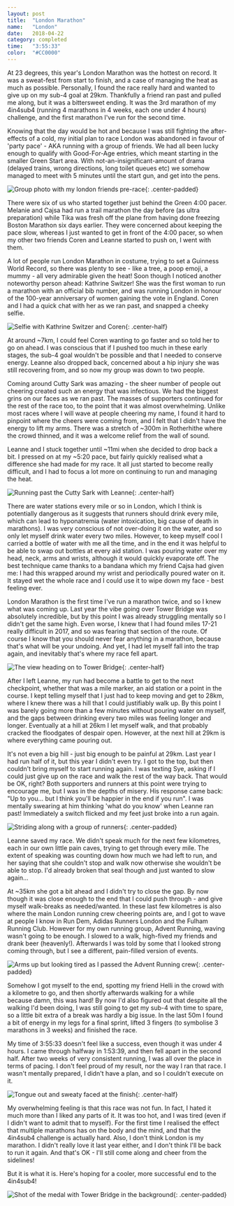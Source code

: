 ```yaml
---
layout: post
title:  "London Marathon"
name:   "London"
date:   2018-04-22
category: completed
time:   "3:55:33"
color:  "#CC0000"
---
```


At 23 degrees, this year's London Marathon was the hottest on record. It was a sweat-fest from start to finish, and a case of managing the heat as much as possible. Personally, I found the race really hard and wanted to give up on my sub-4 goal at 29km. Thankfully a friend ran past and pulled me along, but it was a bittersweet ending. It was the 3rd marathon of my 4in4sub4 (running 4 marathons in 4 weeks, each one under 4 hours) challenge, and the first marathon I've run for the second time.

Knowing that the day would be hot and because I was still fighting the after-effects of a cold, my initial plan to race London was abandoned in favour of 'party pace' - AKA running with a group of friends. We had all been lucky enough to qualify with Good-For-Age entries, which meant starting in the smaller Green Start area. With not-an-insignificant-amount of drama (delayed trains, wrong directions, long toilet queues etc) we somehow managed to meet with 5 minutes until the start gun, and get into the pens.

![Group photo with my london friends pre-race](images/london-crew.jpg){: .center-padded}

There were six of us who started together just behind the Green 4:00 pacer. Melanie and Cajsa had run a trail marathon the day before (as ultra preparation) while Tika was fresh off the plane from having done freezing Boston Marathon six days earlier. They were concerned about keeping the pace slow, whereas I just wanted to get in front of the 4:00 pacer, so when my other two friends Coren and Leanne started to push on, I went with them.

A lot of people run London Marathon in costume, trying to set a Guinness World Record, so there was plenty to see - like a tree, a poop emoji, a mummy - all very admirable given the heat! Soon though I noticed another noteworthy person ahead: Kathrine Switzer! She was the first woman to run a marathon with an official bib number, and was running London in honour of the 100-year anniversary of women gaining the vote in England. Coren and I had a quick chat with her as we ran past, and snapped a cheeky selfie.

![Selfie with Kathrine Switzer and Coren](images/london-kathrine-switzer.jpg){: .center-half}

At around ~7km, I could feel Coren wanting to go faster and so told her to go on ahead. I was conscious that if I pushed too much in these early stages, the sub-4 goal wouldn't be possible and that I needed to conserve energy. Leanne also dropped back, concerned about a hip injury she was still recovering from, and so now my group was down to two people.

Coming around Cutty Sark was amazing - the sheer number of people out cheering created such an energy that was infectious. We had the biggest grins on our faces as we ran past. The masses of supporters continued for the rest of the race too, to the point that it was almost overwhelming. Unlike most races where I will wave at people cheering my name, I found it hard to pinpoint where the cheers were coming from, and I felt that I didn't have the energy to lift my arms. There was a stretch of ~300m in Rotherhithe where the crowd thinned, and it was a welcome relief from the wall of sound.

Leanne and I stuck together until ~11mi when she decided to drop back a bit. I pressed on at my ~5:20 pace, but fairly quickly realised what a difference she had made for my race. It all just started to become really difficult, and I had to focus a lot more on continuing to run and managing the heat.

![Running past the Cutty Sark with Leanne](images/london-leanne.jpg){: .center-half}

There are water stations every mile or so in London, which I think is potentially dangerous as it suggests that runners should drink every mile, which can lead to hyponatremia (water intoxication, big cause of death in marathons). I was very conscious of not over-doing it on the water, and so only let myself drink water every two miles. However, to keep myself cool I carried a bottle of water with me all the time, and in the end it was helpful to be able to swap out bottles at every aid station. I was pouring water over my head, neck, arms and wrists, although it would quickly evaporate off. The best technique came thanks to a bandana which my friend Cajsa had given me: I had this wrapped around my wrist and periodically poured water on it. It stayed wet the whole race and I could use it to wipe down my face - best feeling ever.

London Marathon is the first time I've run a marathon twice, and so I knew what was coming up. Last year the vibe going over Tower Bridge was absolutely incredible, but by this point I was already struggling mentally so I didn't get the same high. Even worse, I knew that I had found miles 17-21 really difficult in 2017, and so was fearing that section of the route. Of course I know that you should never fear anything in a marathon, because that's what will be your undoing. And yet, I had let myself fall into the trap again, and inevitably that's where my race fell apart.

![The view heading on to Tower Bridge](images/london-tower-bridge.jpg){: .center-half}

After I left Leanne, my run had become a battle to get to the next checkpoint, whether that was a mile marker, an aid station or a point in the course. I kept telling myself that I just had to keep moving and get to 28km, where I knew there was a hill that I could justifiably walk up. By this point I was barely going more than a few minutes without pouring water on myself, and the gaps between drinking every two miles was feeling longer and longer. Eventually at a hill at 26km I let myself walk, and that probably cracked the floodgates of despair open. However, at the next hill at 29km is where everything came pouring out.

It's not even a big hill - just big enough to be painful at 29km. Last year I had run half of it, but this year I didn't even try. I got to the top, but then couldn't bring myself to start running again. I was texting Sye, asking if I could just give up on the race and walk the rest of the way back. That would be OK, right? Both supporters and runners at this point were trying to encourage me, but I was in the depths of misery. His response came back: "Up to you... but I think you'll be happier in the end if you run". I was mentally swearing at him thinking 'what do you know' when Leanne ran past! Immediately a switch flicked and my feet just broke into a run again.

![Striding along with a group of runners](images/london-run.jpg){: .center-padded}

Leanne saved my race. We didn't speak much for the next few kilometres, each in our own little pain caves, trying to get through every mile. The extent of speaking was counting down how much we had left to run, and her saying that she couldn't stop and walk now otherwise she wouldn't be able to stop. I'd already broken that seal though and just wanted to slow again...

At ~35km she got a bit ahead and I didn't try to close the gap. By now though it was close enough to the end that I could push through - and give myself walk-breaks as needed/wanted. In these last few kilometres is also where the main London running crew cheering points are, and I got to wave at people I know in Run Dem, Adidas Runners London and the Fulham Running Club. However for my own running group, Advent Running, waving wasn't going to be enough. I slowed to a walk, high-fived my friends and drank beer (heavenly!). Afterwards I was told by some that I looked strong coming through, but I see a different, pain-filled version of events.

![Arms up but looking tired as I passed the Advent Running crew](images/london-ar.jpg){: .center-padded}

Somehow I got myself to the end, spotting my friend Helli in the crowd with a kilometre to go, and then shortly afterwards walking for a while because damn, this was hard! By now I'd also figured out that despite all the walking I'd been doing, I was still going to get my sub-4 with time to spare, so a little bit extra of a break was hardly a big issue. In the last 50m I found a bit of energy in my legs for a final sprint, lifted 3 fingers (to symbolise 3 marathons in 3 weeks) and finished the race.

My time of 3:55:33 doesn't feel like a success, even though it was under 4 hours. I came through halfway in 1:53:39, and then fell apart in the second half. After two weeks of very consistent running, I was all over the place in terms of pacing. I don't feel proud of my result, nor the way I ran that race. I wasn't mentally prepared, I didn't have a plan, and so I couldn't execute on it.

![Tongue out and sweaty faced at the finish](images/london-sweaty-finish.jpg){: .center-half}

My overwhelming feeling is that this race was not fun. In fact, I hated it much more than I liked any parts of it. It was too hot, and I was tired (even if I didn't want to admit that to myself). For the first time I realised the effect that multiple marathons has on the body and the mind, and that the 4in4sub4 challenge is actually hard. Also, I don't think London is my marathon. I didn't really love it last year either, and I don't think I'll be back to run it again. And that's OK - I'll still come along and cheer from the sidelines!

But it is what it is. Here's hoping for a cooler, more successful end to the 4in4sub4!

![Shot of the medal with Tower Bridge in the background](images/london-medal.jpg){: .center-padded}